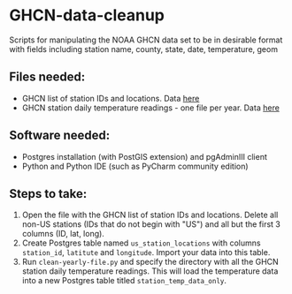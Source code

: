 # GHCN-data-cleanup
Scripts for manipulating the NOAA GHCN data set to be in desirable format with fields including station name, county, state, date, temperature, geom

## Files needed:
* GHCN list of station IDs and locations. Data [here](ftp://ftp.ncdc.noaa.gov/pub/data/ghcn/daily/ghcnd-stations.txt "GHCN station list")
* GHCN station daily temperature readings - one file per year. Data [here](ftp://ftp.ncdc.noaa.gov/pub/data/ghcn/daily/by_year/)

## Software needed:
* Postgres installation (with PostGIS extension) and pgAdminIII client
* Python and Python IDE (such as PyCharm community edition)

## Steps to take:
1. Open the file with the GHCN list of station IDs and locations. Delete all non-US stations (IDs that do not begin with "US") and all but the first 3 columns (ID, lat, long).
2. Create Postgres table named `us_station_locations` with columns `station_id`, `latitute` and `longitude`. Import your data into this table.
3. Run `clean-yearly-file.py` and specify the directory with all the GHCN station daily temperature readings. This will load the temperature data into a new Postgres table titled `station_temp_data_only`.
